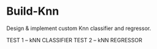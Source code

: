 # Build-Knn

Design &amp; implement custom Knn classifier and regressor.

TEST 1 – kNN CLASSIFIER
TEST 2 – kNN REGRESSOR
